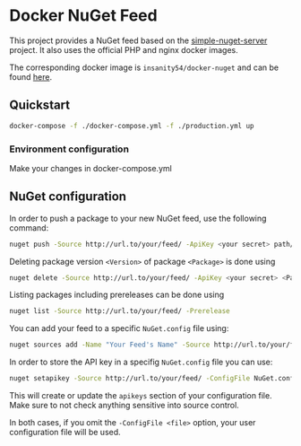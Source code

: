 # Docker NuGet Feed

This project provides a NuGet feed based on the [simple-nuget-server](https://github.com/Daniel15/simple-nuget-server/) project. It also uses the official PHP and nginx docker images.

The corresponding docker image is `insanity54/docker-nuget` and can be found [here](https://hub.docker.com/r/insanity54/docker-nuget/).


## Quickstart

```bash
docker-compose -f ./docker-compose.yml -f ./production.yml up
```

### Environment configuration

Make your changes in docker-compose.yml


## NuGet configuration

In order to push a package to your new NuGet feed, use the following command:

```bash
nuget push -Source http://url.to/your/feed/ -ApiKey <your secret> path/to/package.nupkg
```

Deleting package version `<Version>` of package `<Package>` is done using

```bash
nuget delete -Source http://url.to/your/feed/ -ApiKey <your secret> <Package> <Version>
```

Listing packages including prereleases can be done using

```bash
nuget list -Source http://url.to/your/feed/ -Prerelease
```

You can add your feed to a specific `NuGet.config` file using:

```bash
nuget sources add -Name "Your Feed's Name" -Source http://url.to/your/feed/ -ConfigFile NuGet.config
```

In order to store the API key in a specifig `NuGet.config` file you can use:

```bash
nuget setapikey -Source http://url.to/your/feed/ -ConfigFile NuGet.config
```

This will create or update the `apikeys` section of your configuration file. Make sure to not check anything sensitive into source control.

In both cases, if you omit the `-ConfigFile <file>` option, your user configuration file will be used.
